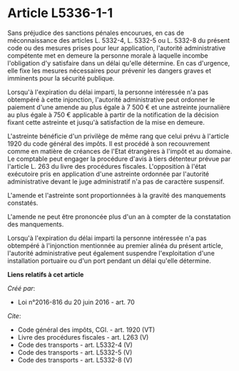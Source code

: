 # Article L5336-1-1

Sans préjudice des sanctions pénales encourues, en cas de méconnaissance des articles L. 5332-4, L. 5332-5 ou L. 5332-8 du
présent code ou des mesures prises pour leur application, l'autorité administrative compétente met en demeure la personne
morale à laquelle incombe l'obligation d'y satisfaire dans un délai qu'elle détermine. En cas d'urgence, elle fixe les
mesures nécessaires pour prévenir les dangers graves et imminents pour la sécurité publique. 

Lorsqu'à l'expiration du délai imparti, la personne intéressée n'a pas obtempéré à cette injonction, l'autorité
administrative peut ordonner le paiement d'une amende au plus égale à 7 500 € et une astreinte journalière au plus égale à
750 € applicable à partir de la notification de la décision fixant cette astreinte et jusqu'à satisfaction de la mise en
demeure. 

L'astreinte bénéficie d'un privilège de même rang que celui prévu à l'article 1920 du code général des impôts. Il est procédé
à son recouvrement comme en matière de créances de l'Etat étrangères à l'impôt et au domaine. Le comptable peut engager la
procédure d'avis à tiers détenteur prévue par l'article L. 263 du livre des procédures fiscales. L'opposition à l'état
exécutoire pris en application d'une astreinte ordonnée par l'autorité administrative devant le juge administratif n'a pas de
caractère suspensif. 

L'amende et l'astreinte sont proportionnées à la gravité des manquements constatés. 

L'amende ne peut être prononcée plus d'un an à compter de la constatation des manquements. 

Lorsqu'à l'expiration du délai imparti la personne intéressée n'a pas obtempéré à l'injonction mentionnée au premier alinéa
du présent article, l'autorité administrative peut également suspendre l'exploitation d'une installation portuaire ou d'un
port pendant un délai qu'elle détermine.

**Liens relatifs à cet article**

_Créé par_:

  - Loi n°2016-816 du 20 juin 2016 - art. 70

_Cite_:

  - Code général des impôts, CGI. - art. 1920 (VT)
  - Livre des procédures fiscales - art. L263 (V)
  - Code des transports - art. L5332-4 (V)
  - Code des transports - art. L5332-5 (V)
  - Code des transports - art. L5332-8 (V)
